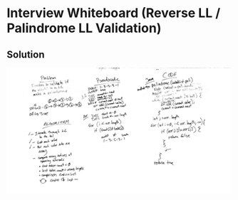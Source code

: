 # Interview Whiteboard (Reverse LL / Palindrome LL Validation)

## Solution
![Code Challenge 9](../assets/401-cc9-wb.JPG)
